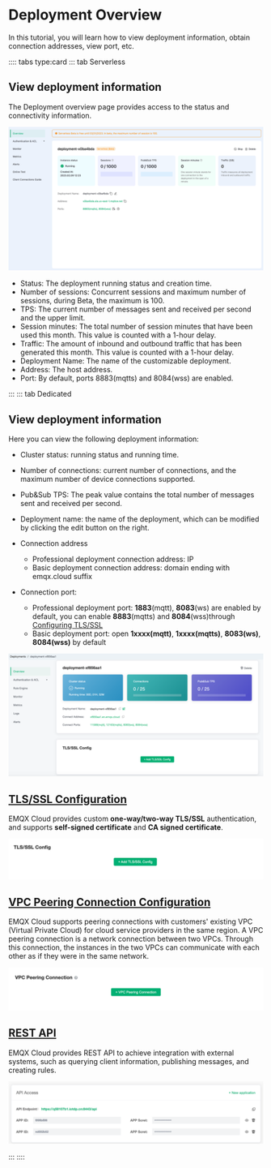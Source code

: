# Deployment Overview

In this tutorial, you will learn how to view deployment information, obtain connection addresses, view port, etc.


:::: tabs type:card
::: tab Serverless 
## View deployment information
The Deployment overview page provides access to the status and connectivity information.

![overview](./_assets/serverless_overview.png)


- Status: The deployment running status and creation time.
- Number of sessions: Concurrent sessions and maximum number of sessions, during Beta, the maximum is 100.
- TPS: The current number of messages sent and received per second and the upper limit.
- Session minutes: The total number of session minutes that have been used this month. This value is counted with a 1-hour delay.
- Traffic: The amount of inbound and outbound traffic that has been generated this month. This value is counted with a 1-hour delay.
- Deployment Name: The name of the customizable deployment.
- Address: The host address.
- Port: By default, ports 8883(mqtts) and 8084(wss) are enabled.

:::
::: tab Dedicated

## View deployment information

Here you can view the following deployment information:

- Cluster status: running status and running time.
- Number of connections: current number of connections, and the maximum number of device connections supported.
- Pub&Sub TPS: The peak value contains the total number of messages sent and received per second.
- Deployment name: the name of the deployment, which can be modified by clicking the edit button on the right.
- Connection address
  - Professional deployment connection address: IP
  - Basic deployment connection address: domain ending with emqx.cloud suffix
- Connection port:

  - Professional deployment port: **1883**(mqtt), **8083**(ws) are enabled by default, you can enable **8883**(mqtts) and **8084**(wss)through [Configuring TLS/SSL](./tls_ssl.md)
  - Basic deployment port: open **1xxxx(mqtt)**, **1xxxx(mqtts)**,  **8083(ws)**, **8084(wss)** by default

![base_info](./_assets/deployment_info.png)

## [TLS/SSL Configuration](./tls_ssl.md)


EMQX Cloud provides custom **one-way/two-way TLS/SSL** authentication, and supports **self-signed certificate** and **CA signed certificate**.

![base_info](./_assets/tls_info.png)

## [VPC Peering Connection Configuration](./vpc_peering.md)



EMQX Cloud supports peering connections with customers' existing VPC (Virtual Private Cloud) for cloud service providers in the same region. A VPC peering connection is a network connection between two VPCs. Through this connection, the instances in the two VPCs can communicate with each other as if they were in the same network.

![base_info](./_assets/vpc_peering_info.png)

## [REST API](../api/api_overview.md)

EMQX Cloud provides REST API to achieve integration with external systems, such as querying client information, publishing messages, and creating rules.

![base_info](./_assets/api_info.png)

:::
::::
